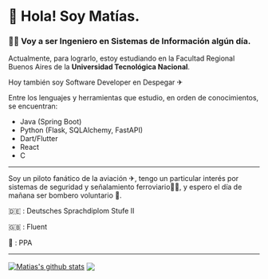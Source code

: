 
# :wave: Hola! Soy Matías.
### 👨‍🎓 Voy a ser Ingeniero en Sistemas de Información algún día.
Actualmente, para lograrlo, estoy estudiando en la Facultad Regional Buenos Aires de la **Universidad Tecnológica Nacional**.

Hoy también soy Software Developer en Despegar ✈

Entre los lenguajes y herramientas que estudio, en orden de conocimientos, se encuentran:

- Java (Spring Boot)
- Python (Flask, SQLAlchemy, FastAPI)
- Dart/Flutter
- React
- C

---
Soy un piloto fanático de la aviación ✈, tengo un particular interés por sistemas de seguridad y señalamiento ferroviario🚦🚄, y espero el día de mañana ser bombero voluntario 🚒.

:de: : Deutsches Sprachdiplom Stufe II

:uk: : Fluent

🛫 : PPA

---

<a href="https://github.com/anuraghazra/github-readme-stats"><img align="center" src="https://github-readme-stats.vercel.app/api?username=Matias-Rossi&show_icons=true&theme=dark&hide_rank=true&count_private=true&hide_border=true" alt="Matias's github stats" /></a>  <a href="https://github.com/anuraghazra/github-readme-stats"><img align="center" src="https://github-readme-stats.vercel.app/api/top-langs/?username=Matias-Rossi&layout=compact&theme=dark&hide_border=true" /></a> 
